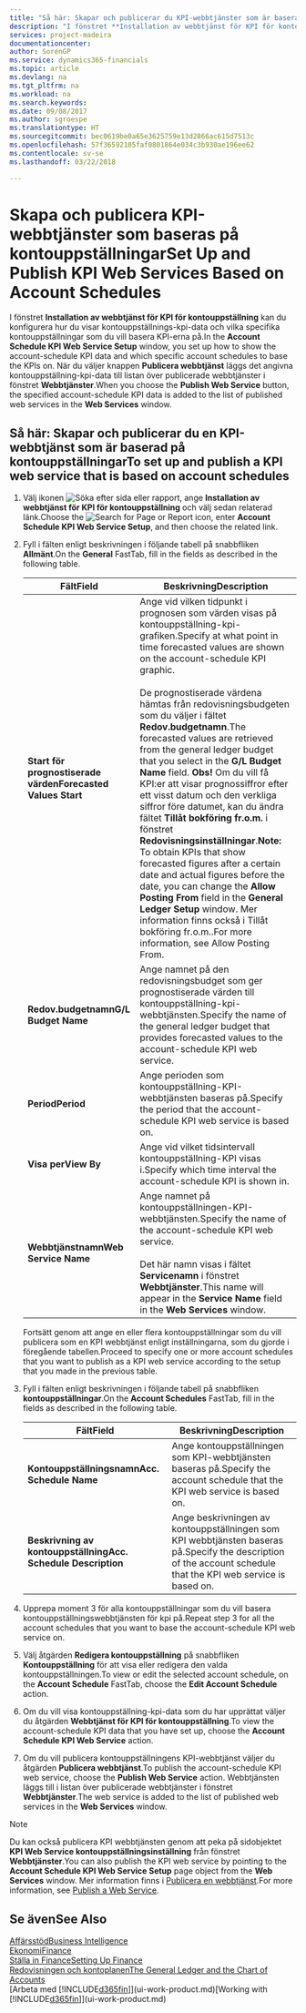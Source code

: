 ```yaml
---
title: "Så här: Skapar och publicerar du KPI-webbtjänster som är baserade på kontouppställningar | Microsoft Docs"
description: "I fönstret **Installation av webbtjänst för KPI för kontouppställning** kan du konfigurera hur du visar kontouppställnings-kpi-data och vilka specifika kontouppställningar som du vill basera KPI-erna på."
services: project-madeira
documentationcenter: 
author: SorenGP
ms.service: dynamics365-financials
ms.topic: article
ms.devlang: na
ms.tgt_pltfrm: na
ms.workload: na
ms.search.keywords: 
ms.date: 09/08/2017
ms.author: sgroespe
ms.translationtype: HT
ms.sourcegitcommit: bec0619be0a65e3625759e13d2866ac615d7513c
ms.openlocfilehash: 57f36592105faf0801864e034c3b930ae196ee62
ms.contentlocale: sv-se
ms.lasthandoff: 03/22/2018

---
```

# <a name="set-up-and-publish-kpi-web-services-based-on-account-schedules"></a><span data-ttu-id="d3a25-103">Skapa och publicera KPI-webbtjänster som baseras på kontouppställningar</span><span class="sxs-lookup"><span data-stu-id="d3a25-103">Set Up and Publish KPI Web Services Based on Account Schedules</span></span>
<span data-ttu-id="d3a25-104">I fönstret **Installation av webbtjänst för KPI för kontouppställning** kan du konfigurera hur du visar kontouppställnings-kpi-data och vilka specifika kontouppställningar som du vill basera KPI-erna på.</span><span class="sxs-lookup"><span data-stu-id="d3a25-104">In the **Account Schedule KPI Web Service Setup** window, you set up how to show the account-schedule KPI data and which specific account schedules to base the KPIs on.</span></span> <span data-ttu-id="d3a25-105">När du väljer knappen **Publicera webbtjänst** läggs det angivna kontouppställning-kpi-data till listan över publicerade webbtjänster i fönstret **Webbtjänster**.</span><span class="sxs-lookup"><span data-stu-id="d3a25-105">When you choose the **Publish Web Service** button, the specified account-schedule KPI data is added to the list of published web services in the **Web Services** window.</span></span>  

## <a name="to-set-up-and-publish-a-kpi-web-service-that-is-based-on-account-schedules"></a><span data-ttu-id="d3a25-106">Så här: Skapar och publicerar du en KPI-webbtjänst som är baserad på kontouppställningar</span><span class="sxs-lookup"><span data-stu-id="d3a25-106">To set up and publish a KPI web service that is based on account schedules</span></span>  

1.  <span data-ttu-id="d3a25-107">Välj ikonen ![Söka efter sida eller rapport](media/ui-search/search_small.png "Ikonen Söka efter sida eller rapport"), ange **Installation av webbtjänst för KPI för kontouppställning** och välj sedan relaterad länk.</span><span class="sxs-lookup"><span data-stu-id="d3a25-107">Choose the ![Search for Page or Report](media/ui-search/search_small.png "Search for Page or Report icon") icon, enter **Account Schedule KPI Web Service Setup**, and then choose the related link.</span></span>  
2.  <span data-ttu-id="d3a25-108">Fyll i fälten enligt beskrivningen i följande tabell på snabbfliken **Allmänt**.</span><span class="sxs-lookup"><span data-stu-id="d3a25-108">On the **General** FastTab, fill in the fields as described in the following table.</span></span>  

    |<span data-ttu-id="d3a25-109">Fält</span><span class="sxs-lookup"><span data-stu-id="d3a25-109">Field</span></span>|<span data-ttu-id="d3a25-110">Beskrivning</span><span class="sxs-lookup"><span data-stu-id="d3a25-110">Description</span></span>|  
    |---------------------------------|---------------------------------------|  
    |<span data-ttu-id="d3a25-111">**Start för prognostiserade värden**</span><span class="sxs-lookup"><span data-stu-id="d3a25-111">**Forecasted Values Start**</span></span>|<span data-ttu-id="d3a25-112">Ange vid vilken tidpunkt i prognosen som värden visas på kontouppställning-kpi-grafiken.</span><span class="sxs-lookup"><span data-stu-id="d3a25-112">Specify at what point in time forecasted values are shown on the account-schedule KPI graphic.</span></span><br /><br /> <span data-ttu-id="d3a25-113">De prognostiserade värdena hämtas från redovisningsbudgeten som du väljer i fältet **Redov.budgetnamn**.</span><span class="sxs-lookup"><span data-stu-id="d3a25-113">The forecasted values are retrieved from the general ledger budget that you select in the **G/L Budget Name** field.</span></span> <span data-ttu-id="d3a25-114">**Obs!**  Om du vill få KPI:er att visar prognossiffror efter ett visst datum och den verkliga siffror före datumet, kan du ändra fältet **Tillåt bokföring fr.o.m.** i fönstret **Redovisningsinställningar**.</span><span class="sxs-lookup"><span data-stu-id="d3a25-114">**Note:**  To obtain KPIs that show forecasted figures after a certain date and actual figures before the date, you can change the **Allow Posting From** field in the **General Ledger Setup** window.</span></span> <span data-ttu-id="d3a25-115">Mer information finns också i Tillåt bokföring fr.o.m..</span><span class="sxs-lookup"><span data-stu-id="d3a25-115">For more information, see Allow Posting From.</span></span>|  
    |<span data-ttu-id="d3a25-116">**Redov.budgetnamn**</span><span class="sxs-lookup"><span data-stu-id="d3a25-116">**G/L Budget Name**</span></span>|<span data-ttu-id="d3a25-117">Ange namnet på den redovisningsbudget som ger prognostiserade värden till kontouppställning-kpi-webbtjänsten.</span><span class="sxs-lookup"><span data-stu-id="d3a25-117">Specify the name of the general ledger budget that provides forecasted values to the account-schedule KPI web service.</span></span>|  
    |<span data-ttu-id="d3a25-118">**Period**</span><span class="sxs-lookup"><span data-stu-id="d3a25-118">**Period**</span></span>|<span data-ttu-id="d3a25-119">Ange perioden som kontouppställning-KPI-webbtjänsten baseras på.</span><span class="sxs-lookup"><span data-stu-id="d3a25-119">Specify the period that the account-schedule KPI web service is based on.</span></span>|  
    |<span data-ttu-id="d3a25-120">**Visa per**</span><span class="sxs-lookup"><span data-stu-id="d3a25-120">**View By**</span></span>|<span data-ttu-id="d3a25-121">Ange vid vilket tidsintervall kontouppställning-KPI visas i.</span><span class="sxs-lookup"><span data-stu-id="d3a25-121">Specify which time interval the account-schedule KPI is shown in.</span></span>|  
    |<span data-ttu-id="d3a25-122">**Webbtjänstnamn**</span><span class="sxs-lookup"><span data-stu-id="d3a25-122">**Web Service Name**</span></span>|<span data-ttu-id="d3a25-123">Ange namnet på kontouppställningen-KPI-webbtjänsten.</span><span class="sxs-lookup"><span data-stu-id="d3a25-123">Specify the name of the account-schedule KPI web service.</span></span><br /><br /> <span data-ttu-id="d3a25-124">Det här namn visas i fältet **Servicenamn** i fönstret **Webbtjänster**.</span><span class="sxs-lookup"><span data-stu-id="d3a25-124">This name will appear in the **Service Name** field in the **Web Services** window.</span></span>|  

    <span data-ttu-id="d3a25-125">Fortsätt genom att ange en eller flera kontouppställningar som du vill publicera som en KPI webbtjänst enligt inställningarna, som du gjorde i föregående tabellen.</span><span class="sxs-lookup"><span data-stu-id="d3a25-125">Proceed to specify one or more account schedules that you want to publish as a KPI web service according to the setup that you made in the previous table.</span></span>  

3.  <span data-ttu-id="d3a25-126">Fyll i fälten enligt beskrivningen i följande tabell på snabbfliken **kontouppställningar**.</span><span class="sxs-lookup"><span data-stu-id="d3a25-126">On the **Account Schedules** FastTab, fill in the fields as described in the following table.</span></span>  

    |<span data-ttu-id="d3a25-127">Fält</span><span class="sxs-lookup"><span data-stu-id="d3a25-127">Field</span></span>|<span data-ttu-id="d3a25-128">Beskrivning</span><span class="sxs-lookup"><span data-stu-id="d3a25-128">Description</span></span>|  
    |---------------------------------|---------------------------------------|  
    |<span data-ttu-id="d3a25-129">**Kontouppställningsnamn**</span><span class="sxs-lookup"><span data-stu-id="d3a25-129">**Acc. Schedule Name**</span></span>|<span data-ttu-id="d3a25-130">Ange kontouppställningen som KPI-webbtjänsten baseras på.</span><span class="sxs-lookup"><span data-stu-id="d3a25-130">Specify the account schedule that the KPI web service is based on.</span></span>|  
    |<span data-ttu-id="d3a25-131">**Beskrivning av kontouppställning**</span><span class="sxs-lookup"><span data-stu-id="d3a25-131">**Acc. Schedule Description**</span></span>|<span data-ttu-id="d3a25-132">Ange beskrivningen av kontouppställningen som KPI webbtjänsten baseras på.</span><span class="sxs-lookup"><span data-stu-id="d3a25-132">Specify the description of the account schedule that the KPI web service is based on.</span></span>|  

4.  <span data-ttu-id="d3a25-133">Upprepa moment 3 för alla kontouppställningar som du vill basera kontouppställningswebbtjänsten för kpi på.</span><span class="sxs-lookup"><span data-stu-id="d3a25-133">Repeat step 3 for all the account schedules that you want to base the account-schedule KPI web service on.</span></span>  
5.  <span data-ttu-id="d3a25-134">Välj åtgärden **Redigera kontouppställning** på snabbfliken **Kontouppställning** för att visa eller redigera den valda kontouppställningen.</span><span class="sxs-lookup"><span data-stu-id="d3a25-134">To view or edit the selected account schedule, on the **Account Schedule** FastTab, choose the **Edit Account Schedule** action.</span></span>  
6.  <span data-ttu-id="d3a25-135">Om du vill visa kontouppställning-kpi-data som du har upprättat väljer du åtgärden **Webbtjänst för KPI för kontouppställning**.</span><span class="sxs-lookup"><span data-stu-id="d3a25-135">To view the account-schedule KPI data that you have set up, choose the **Account Schedule KPI Web Service** action.</span></span>  
7.  <span data-ttu-id="d3a25-136">Om du vill publicera kontouppställningens KPI-webbtjänst väljer du åtgärden **Publicera webbtjänst**.</span><span class="sxs-lookup"><span data-stu-id="d3a25-136">To publish the account-schedule KPI web service, choose the **Publish Web Service** action.</span></span> <span data-ttu-id="d3a25-137">Webbtjänsten läggs till i listan över publicerade webbtjänster i fönstret **Webbtjänster**.</span><span class="sxs-lookup"><span data-stu-id="d3a25-137">The web service is added to the list of published web services in the **Web Services** window.</span></span>  

> [!NOTE]  
>  <span data-ttu-id="d3a25-138">Du kan också publicera KPI webbtjänsten genom att peka på sidobjektet **KPI Web Service kontouppställningsinställning** från fönstret **Webbtjänster**.</span><span class="sxs-lookup"><span data-stu-id="d3a25-138">You can also publish the KPI web service by pointing to the **Account Schedule KPI Web Service Setup** page object from the **Web Services** window.</span></span> <span data-ttu-id="d3a25-139">Mer information finns i [Publicera en webbtjänst](across-how-publish-web-service.md).</span><span class="sxs-lookup"><span data-stu-id="d3a25-139">For more information, see [Publish a Web Service](across-how-publish-web-service.md).</span></span>  

## <a name="see-also"></a><span data-ttu-id="d3a25-140">Se även</span><span class="sxs-lookup"><span data-stu-id="d3a25-140">See Also</span></span>  
[<span data-ttu-id="d3a25-141">Affärsstöd</span><span class="sxs-lookup"><span data-stu-id="d3a25-141">Business Intelligence</span></span>](bi.md)  
[<span data-ttu-id="d3a25-142">Ekonomi</span><span class="sxs-lookup"><span data-stu-id="d3a25-142">Finance</span></span>](finance.md)  
[<span data-ttu-id="d3a25-143">Ställa in Finance</span><span class="sxs-lookup"><span data-stu-id="d3a25-143">Setting Up Finance</span></span>](finance-setup-finance.md)  
[<span data-ttu-id="d3a25-144">Redovisningen och kontoplanen</span><span class="sxs-lookup"><span data-stu-id="d3a25-144">The General Ledger and the Chart of Accounts</span></span>](finance-general-ledger.md)  
<span data-ttu-id="d3a25-145">[Arbeta med [!INCLUDE[d365fin](includes/d365fin_md.md)]](ui-work-product.md)</span><span class="sxs-lookup"><span data-stu-id="d3a25-145">[Working with [!INCLUDE[d365fin](includes/d365fin_md.md)]](ui-work-product.md)</span></span>

